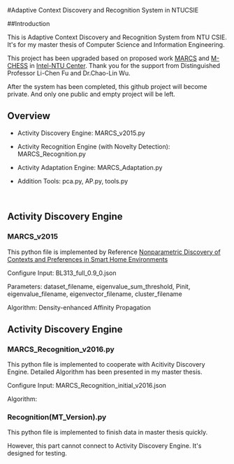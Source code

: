 #Adaptive Context Discovery and Recognition System in NTUCSIE

##Introduction

This is Adaptive Context Discovery and Recognition System from NTU CSIE. It's for my master thesis of Computer Science and Information Engineering.

This project has been upgraded based on proposed work [MARCS](http://ccc.ntu.edu.tw/research/projectinfo/marcs) and [M-CHESS](http://ccc.ntu.edu.tw/newsletters/m-chess-m2m-based-context-aware-home-energy-saving-system?language=en) in [Intel-NTU Center](http://ccc.ntu.edu.tw/). Thank you for the support from Distinguished Professor Li-Chen Fu and Dr.Chao-Lin Wu.

After the system has been completed, this github project will become private. And only one public and empty project will be left.



## Overview

- Activity Discovery Engine: MARCS_v2015.py

- Activity Recognition Engine (with Novelty Detection): MARCS_Recognition.py

- Activity Adaptation Engine: MARCS_Adaptation.py

- Addition Tools: pca.py, AP.py, tools.py

  ​

## Activity Discovery Engine

### MARCS_v2015

This python file is implemented by Reference [Nonparametric Discovery of Contexts and Preferences in Smart Home Environments](http://ieeexplore.ieee.org/xpls/abs_all.jsp?arnumber=7379623&tag=1)

Configure Input: BL313\_full\_0.9_0.json

Parameters: dataset_filename, eigenvalue_sum_threshold, Pinit, eigenvalue_filename, eigenvector_filename, cluster_filename

Algorithm: Density-enhanced Affinity Propagation

## Activity Discovery Engine

### MARCS_Recognition_v2016.py

This python file is implemented to cooperate with Acitivity Discovery Engine.
Detailed Algorithm has been presented in my master thesis.

Configure Input: MARCS_Recognition_initial_v2016.json

Algorithm: 

### Recognition(MT_Version).py

This python file is implemented to finish data in master thesis quickly. 

However, this part cannot connect to Activity Discovery Engine. It's designed for testing.

